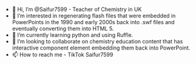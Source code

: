 - 👋 Hi, I’m @Saifur7599 - Teacher of Chemistry in UK
- 👀 I’m interested in regenerating flash files that were embedded in PowerPoints in the 1990 and early 2000s back into .swf files and eventually converting them into HTML 5.
- 🌱 I’m currently learning python and using Ruffle. 
- 💞️ I’m looking to collaborate on chemistry education content that has interactive component element embedding them back into PowerPoint.  
- 📫 How to reach me - TikTok Saifur7599 



<!---
Saifur7599/Saifur7599 is a ✨ special ✨ repository because its `README.md` (this file) appears on your GitHub profile.
You can click the Preview link to take a look at your changes.
--->
